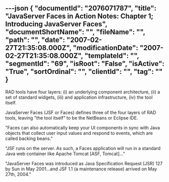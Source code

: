 ---json
{
  "documentId": "2076071787",
  "title": "JavaServer Faces in Action Notes: Chapter 1; Introducing JavaServer Faces",
  "documentShortName": "",
  "fileName": "",
  "path": "",
  "date": "2007-02-27T21:35:08.000Z",
  "modificationDate": "2007-02-27T21:35:08.000Z",
  "templateId": "",
  "segmentId": "69",
  "isRoot": "False",
  "isActive": "True",
  "sortOrdinal": "",
  "clientId": "",
  "tag": ""
}
---

RAD tools have four layers: (i) an underlying component architecture, (ii) a set of standard widgets, (iii) and application infrastructure, (iv) the tool itself.

JavaServer Faces (JSF or Faces) defines three of the four layers of RAD tools, leaving &quot;the tool itself&quot; to be the NetBeans or Eclipse IDE.

&quot;Faces can also automatically keep your UI components in sync with Java objects that collect user input values and respond to events, which are called backing beans.&quot;

&quot;JSF runs on the server. As such, a Faces application will run in a standard Java web container like Apache Tomcat [ASF, Tomcat]...&quot;

&quot;JavaServer Faces was introduced as Java Specification Request (JSR) 127 by Sun in May 2001...and JSF 1.1 (a maintenance release) arrived on May 27th, 2004.&quot;
